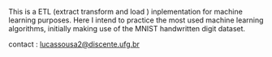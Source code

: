 This is a ETL (extract transform and load ) inplementation for machine learning purposes.
Here I intend to practice the most used machine learning algorithms, initially making use of the MNIST handwritten digit dataset.

contact : lucassousa2@discente.ufg.br